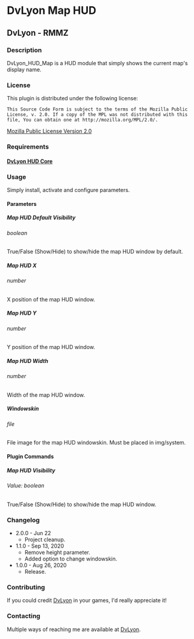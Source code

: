 # DvLyon Map HUD

## DvLyon - RMMZ

### Description

DvLyon_HUD_Map is a HUD module that simply shows the current map's display name.

### License

This plugin is distributed under the following license:

	This Source Code Form is subject to the terms of the Mozilla Public
	License, v. 2.0. If a copy of the MPL was not distributed with this
	file, You can obtain one at http://mozilla.org/MPL/2.0/.

[Mozilla Public License Version 2.0](http://mozilla.org/MPL/2.0/ "Mozilla Public License Version 2.0")

### Requirements

#### [DvLyon HUD Core](https://dvlyon.com/plugins/hud)

### Usage

Simply install, activate and configure parameters.

#### Parameters

##### Map HUD Default Visibility
###### boolean

True/False (Show/Hide) to show/hide the map HUD window by default.

##### Map HUD X
###### number

X position of the map HUD window.

##### Map HUD Y
###### number

Y position of the map HUD window.

##### Map HUD Width
###### number

Width of the map HUD window.

##### Windowskin
###### file

File image for the map HUD windowskin. Must be placed in img/system.

#### Plugin Commands

##### Map HUD Visibility
###### Value: boolean

True/False (Show/Hide) to show/hide the map HUD window.

### Changelog

* 2.0.0 - Jun 22
  * Project cleanup.
* 1.1.0 - Sep 13, 2020
  * Remove height parameter.
  * Added option to change windowskin.
* 1.0.0 - Aug 26, 2020
  * Release.

### Contributing

If you could credit [DvLyon](https://dvlyon.com) in your games, I'd really appreciate it!

### Contacting

Multiple ways of reaching me are available at [DvLyon](https://dvlyon.com).
